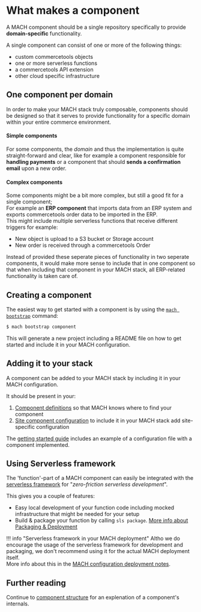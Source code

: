 # What makes a component

A MACH component should be a single repository specifically to provide **domain-specific** functionality.

A single component can consist of one or more of the following things:

- custom commercetools objects
- one or more serverless functions
- a commercetools API extension
- other cloud specific infrastructure

## One component per domain

In order to make your MACH stack truly composable, components should be designed so that it serves to provide functionality for a specific domain within your entire commerce environment.

#### Simple components
For some components, the *domain* and thus the implementation is quite straight-forward and clear, like for example a component responsible for **handling payments** or a component that should **sends a confirmation email** upon a new order.

#### Complex components
Some components might be a bit more complex, but still a good fit for a single component;<br>
For example an **ERP component** that imports data from an ERP system and exports commercetools order data to be imported in the ERP.<br>
This might include multiple serverless functions that receive different triggers for example:

- New object is upload to a S3 bucket or Storage account
- New order is received through a commercetools Order

Instead of provided these seperate pieces of functionality in two seperate components, it would make more sense to include that in one component so that when including that component in your MACH stack, all ERP-related functionality is taken care of.

## Creating a component

The easiest way to get started with a component is by using the [`mach bootstrap`](../workflow/cli.md#bootstrap) command:

```bash
$ mach bootstrap component
```

This will generate a new project including a README file on how to get started and include it in your MACH configuration.

## Adding it to your stack

A component can be added to your MACH stack by including it in your MACH configuration.

It should be present in your:

1. [Component definitions](../syntax.md#components) so that MACH knows where to find your component
2. [Site component configuration](../syntax#component-configurations.md) to include it in your MACH stack add site-specific configuration

The [getting started guide](../gettingstarted.md) includes an example of a configuration file with a component implemented.

## Using Serverless framework

The 'function'-part of a MACH component can easily be integrated with the [serverless framework](https://www.serverless.com) for "*zero-friction serverless development*".

This gives you a couple of features:

- Easy local development of your function code including mocked infrastructure that might be needed for your setup
- Build & package your function by calling `sls package`. [More info about Packaging & Deployment](../deployment/components.md##using-serverless)

!!! info "Serverless framework in your MACH deployment"
    Altho we do encourage the usage of the serverless framework for development and packaging, we don't recommend using it for the actual MACH deployment itself.<br>
    More info about this in the [MACH configuration deployment notes](../deployment/config.md#serverless-framework).

## Further reading

Continue to [component structure](./structure.md) for an explenation of a component's internals.